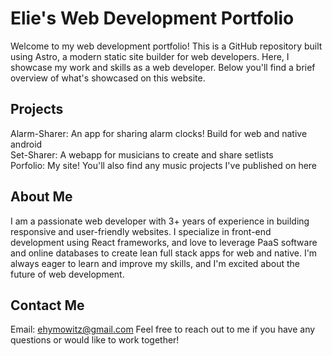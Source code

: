 # Elie's Web Development Portfolio
Welcome to my web development portfolio! This is a GitHub repository built using Astro, a modern static site builder for web developers. Here, I showcase my work and skills as a web developer. Below you'll find a brief overview of what's showcased on this website.

## Projects
Alarm-Sharer: An app for sharing alarm clocks! Build for web and native android    
Set-Sharer: A webapp for musicians to create and share setlists    
Porfolio: My site! You'll also find any music projects I've published on here   

## About Me
I am a passionate web developer with 3+ years of experience in building responsive and user-friendly websites. I specialize in front-end development using React frameworks, and love to leverage PaaS software and online databases to create lean full stack apps for web and native. I'm always eager to learn and improve my skills, and I'm excited about the future of web development.

## Contact Me
Email: ehymowitz@gmail.com
Feel free to reach out to me if you have any questions or would like to work together!
